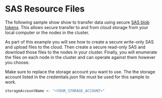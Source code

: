 # SAS Resource Files

The following sample show show to transfer data using secure [SAS blob tokens](https://docs.microsoft.com/en-us/azure/storage/common/storage-dotnet-shared-access-signature-part-1). This allows secure transfer to and from cloud storage from your local computer or the nodes in the cluster.

As part of this example you will see how to create a secure write-only SAS and upload files to the cloud. Then create a secure read-only SAS and download those files to the nodes in your cluster. Finally, you will enumerate the files on each node in the cluster and can operate against them however you choose.

Make sure to replace the storage account you want to use. The the storage account listed in the credentials.json file must be used for this sample to work.

```R
storageAccountName <- "<YOUR_STORAGE_ACCOUNT>"
```